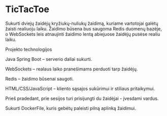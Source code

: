 # TicTacToe

Sukurti dviejų žaidėjų kryžiukų-nuliukų žaidimą, kuriame vartotojai galėtų žaisti realiuoju laiku. 
Žaidimo būsena bus saugoma Redis duomenų bazėje, o WebSockets leis atnaujinti žaidimo lentą abiejuose žaidėjų pusėse realiu laiku.

Projekto technologijos

Java Spring Boot – serverio daliai sukurti.

WebSockets – realaus laiko pranešimams perduoti tarp žaidėjų.

Redis – žaidimo būsenai saugoti.

HTML/CSS/JavaScript – kliento sąsajos sukūrimui ir stiliaus pritaikymui.

Prieš pradedant, prie sesijos turi prisijungti du žaidėjai - įvesdami vardus.

Sukurti DockerFile, kuris gebėtų paleisti pilną aplinką žaidimui.
